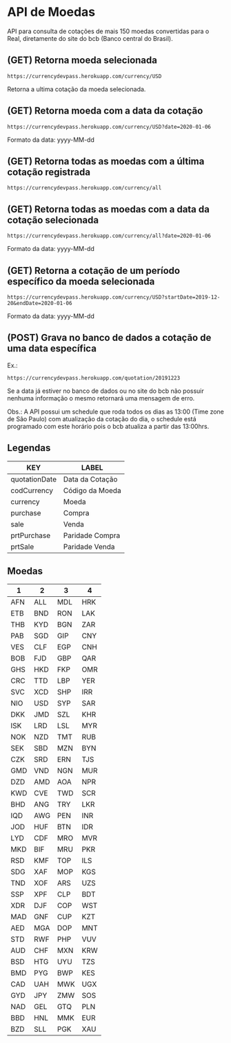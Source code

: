 # API de Moedas

API para consulta de cotações de mais 150 moedas convertidas para o Real, diretamente do site do bcb (Banco central do Brasil).


## (GET) Retorna moeda selecionada
```
https://currencydevpass.herokuapp.com/currency/USD
```

Retorna a ultima cotação da moeda selecionada.

## (GET) Retorna moeda com a data da cotação

```
https://currencydevpass.herokuapp.com/currency/USD?date=2020-01-06
```
Formato da data: yyyy-MM-dd

## (GET) Retorna todas as moedas com a última cotação registrada

```
https://currencydevpass.herokuapp.com/currency/all
```

## (GET) Retorna todas as moedas com a data da cotação selecionada

```
https://currencydevpass.herokuapp.com/currency/all?date=2020-01-06
```
Formato da data: yyyy-MM-dd

## (GET) Retorna a cotação de um período específico da moeda selecionada

```
https://currencydevpass.herokuapp.com/currency/USD?startDate=2019-12-20&endDate=2020-01-06
```
Formato da data: yyyy-MM-dd

## (POST) Grava no banco de dados a cotação de uma data específica

Ex.:
```
https://currencydevpass.herokuapp.com/quotation/20191223
```

Se a data já estiver no banco de dados ou no site do bcb não possuir nenhuma informação o mesmo retornará uma mensagem de erro.

Obs.: A API possui um schedule que roda todos os dias as 13:00 (Time zone de São Paulo) com atualização da cotação do dia, o schedule está programado com este horário pois o bcb atualiza a partir das 13:00hrs.

## Legendas

|KEY                |LABEL                          |
|----------------|-------------------------------
|quotationDate | Data da Cotação
|codCurrency | Código da Moeda
|currency | Moeda
|purchase | Compra
|sale | Venda
|prtPurchase | Paridade Compra
|prtSale | Paridade Venda

##  Moedas

| 1 | 2 | 3 | 4 |
|---|---|---|---|
|AFN|ALL|MDL|HRK|
|ETB|BND|RON|LAK|
|THB|KYD|BGN|ZAR|
|PAB|SGD|GIP|CNY|
|VES|CLF|EGP|CNH|
|BOB|FJD|GBP|QAR|
|GHS|HKD|FKP|OMR|
|CRC|TTD|LBP|YER|
|SVC|XCD|SHP|IRR|
|NIO|USD|SYP|SAR|
|DKK|JMD|SZL|KHR|
|ISK|LRD|LSL|MYR|
|NOK|NZD|TMT|RUB|
|SEK|SBD|MZN|BYN|
|CZK|SRD|ERN|TJS|
|GMD|VND|NGN|MUR|
|DZD|AMD|AOA|NPR|
|KWD|CVE|TWD|SCR|
|BHD|ANG|TRY|LKR|
|IQD|AWG|PEN|INR|
|JOD|HUF|BTN|IDR|
|LYD|CDF|MRO|MVR|
|MKD|BIF|MRU|PKR|
|RSD|KMF|TOP|ILS|
|SDG|XAF|MOP|KGS|
|TND|XOF|ARS|UZS|
|SSP|XPF|CLP|BDT|
|XDR|DJF|COP|WST|
|MAD|GNF|CUP|KZT|
|AED|MGA|DOP|MNT|
|STD|RWF|PHP|VUV|
|AUD|CHF|MXN|KRW|
|BSD|HTG|UYU|TZS|
|BMD|PYG|BWP|KES|
|CAD|UAH|MWK|UGX|
|GYD|JPY|ZMW|SOS|
|NAD|GEL|GTQ|PLN|
|BBD|HNL|MMK|EUR|
|BZD|SLL|PGK|XAU|

##
